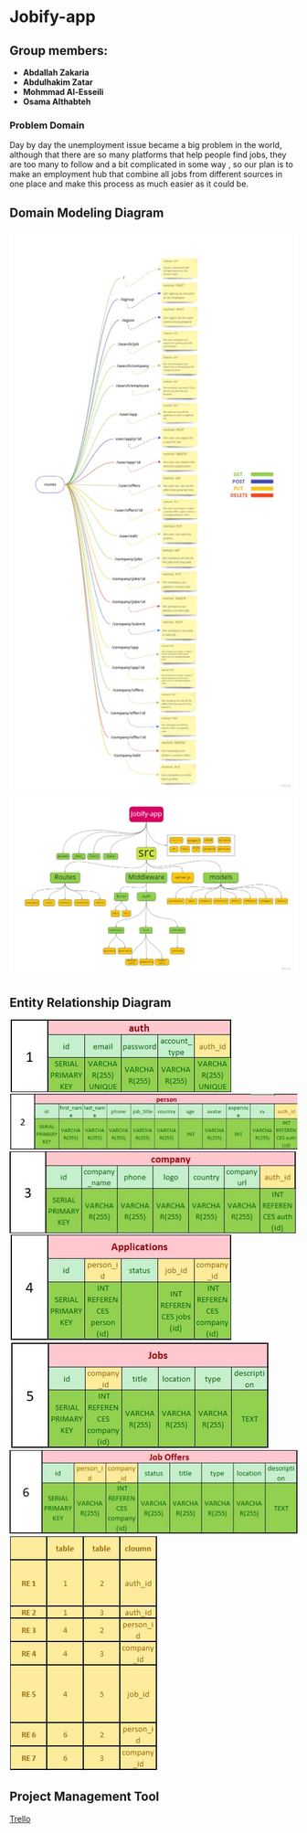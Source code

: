 # Jobify-app

## Group members:

- **Abdallah Zakaria**
- **Abdulhakim Zatar**
- **Mohmmad Al-Esseili**
- **Osama Althabteh**

### Problem Domain

Day by day the unemployment issue became a big problem in the world, although that there are so many platforms that help people find jobs, they are too many to follow and a bit complicated in some way , so our plan is to make an employment hub that combine all jobs from different sources in one place and make this process as much easier as it could be.

## Domain Modeling Diagram

![1](assets/10.jpg)
![2](assets/11.jpg)

## Entity Relationship Diagram

![1](assets/1.JPG)
![2](assets/2.JPG)
![3](assets/3.JPG)
![4](assets/4.JPG)
![5](assets/5.JPG)
![6](assets/6.JPG)
![re](assets/re.JPG)

## Project Management Tool

[Trello](https://trello.com/invite/b/qdMApvNd/146e1a2ec506e1d8b85d87decc563a76/englopers-jobify-v2)
